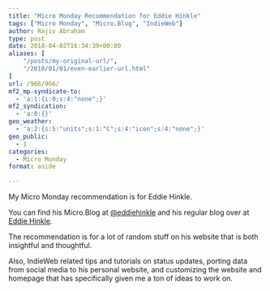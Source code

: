 ```yaml
---
title: "Micro Monday Recommendation for Eddie Hinkle"
tags: ["Micro Monday", "Micro.Blog", "IndieWeb"]
author: Rajiv Abraham
type: post
date: 2018-04-02T16:34:39+00:00
aliases: [
    "/posts/my-original-url/",
    "/2010/01/01/even-earlier-url.html"
]
url: /966/966/
mf2_mp-syndicate-to:
  - 'a:1:{i:0;s:4:"none";}'
mf2_syndication:
  - 'a:0:{}'
geo_weather:
  - 'a:2:{s:5:"units";s:1:"C";s:4:"icon";s:4:"none";}'
geo_public:
  - 1
categories:
  - Micro Monday
format: aside

---
```

<p style="text-align: left;">
  My Micro Monday recommendation is for Eddie Hinkle.
</p>

<p style="text-align: left;">
  You can find his Micro.Blog at <a href="https://micro.blog/eddiehinkle" target="_blank" rel="noopener">@eddiehinkle</a> and his regular blog over at <a href="https://eddiehinkle.com/" target="_blank" rel="noopener">Eddie Hinkle</a>.
</p>

<p style="text-align: left;">
  The recommendation is for a lot of random stuff on his website that is both insightful and thoughtful.
</p>

<p style="text-align: left;">
  Also, IndieWeb related tips and tutorials on status updates, porting data from social media to his personal website, and customizing the website and homepage that has specifically given me a ton of ideas to work on.
</p>